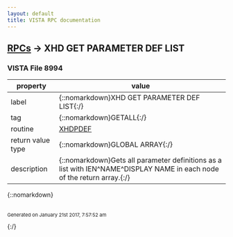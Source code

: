 ```yaml
---
layout: default
title: VISTA RPC documentation
---
```




## [RPCs](TableOfContent.md) &#8594; XHD GET PARAMETER DEF LIST 



### VISTA File 8994 


 property | value 
--- | --- 
 label | {::nomarkdown}XHD GET PARAMETER DEF LIST{:/}
 tag | {::nomarkdown}GETALL{:/}
 routine | [XHDPDEF](http://code.osehra.org/dox/Routine_XHDPDEF_source.html)
 return value type | {::nomarkdown}GLOBAL ARRAY{:/}
 description | {::nomarkdown}Gets all parameter definitions as a list with IEN^NAME^DISPLAY NAME in each node of the return array.{:/}

{::nomarkdown} <br/><br/><p style="font-size: 11px">Generated on January 21st 2017, 7:57:52 am</p>{:/}